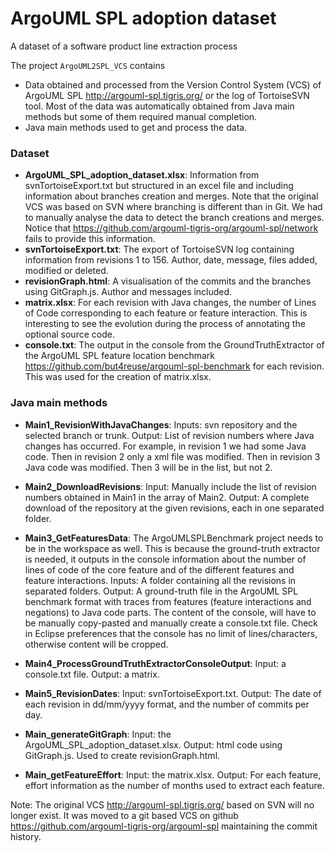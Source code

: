 # ArgoUML SPL adoption dataset
A dataset of a software product line extraction process

The project `ArgoUML2SPL_VCS` contains
* Data obtained and processed from the Version Control System (VCS) of ArgoUML SPL http://argouml-spl.tigris.org/ or the log of TortoiseSVN tool. Most of the data was automatically obtained from Java main methods but some of them required manual completion.
* Java main methods used to get and process the data.

### Dataset
* **ArgoUML_SPL_adoption_dataset.xlsx**: Information from svnTortoiseExport.txt but structured in an excel file and including information about branches creation and merges. Note that the original VCS was based on SVN where branching is different than in Git. We had to manually analyse the data to detect the branch creations and merges. Notice that https://github.com/argouml-tigris-org/argouml-spl/network fails to provide this information.
* **svnTortoiseExport.txt**: The export of TortoiseSVN log containing information from revisions 1 to 156. Author, date, message, files added, modified or deleted.
* **revisionGraph.html**: A visualisation of the commits and the branches using GitGraph.js. Author and messages included. 
* **matrix.xlsx**: For each revision with Java changes, the number of Lines of Code corresponding to each feature or feature interaction. This is interesting to see the evolution during the process of annotating the optional source code.
* **console.txt**: The output in the console from the GroundTruthExtractor of the ArgoUML SPL feature location benchmark https://github.com/but4reuse/argouml-spl-benchmark for each revision. This was used for the creation of matrix.xlsx.

### Java main methods
* **Main1_RevisionWithJavaChanges**: 
Inputs: svn repository and the selected branch or trunk. Output: List of revision numbers where Java changes has occurred. For example, in revision 1 we had some Java code. Then in revision 2 only a xml file was modified. Then in revision 3 Java code was modified. Then 3 will be in the list, but not 2.

* **Main2_DownloadRevisions**: 
Input: Manually include the list of revision numbers obtained in Main1 in the array of Main2. Output: A complete download of the repository at the given revisions, each in one separated folder.

* **Main3_GetFeaturesData**: 
The ArgoUMLSPLBenchmark project needs to be in the workspace as well. This is because the ground-truth extractor is needed, it outputs in the console information about the number of lines of code of the core feature and of the different features and feature interactions.
Inputs: A folder containing all the revisions in separated folders. 
Output: A ground-truth file in the ArgoUML SPL benchmark format with traces from features (feature interactions and negations) to Java code parts. The content of the console, will have to be manually copy-pasted and manually create a console.txt file. Check in Eclipse preferences that the console has no limit of lines/characters, otherwise content will be cropped.

* **Main4_ProcessGroundTruthExtractorConsoleOutput**: 
Input: a console.txt file. Output: a matrix.

* **Main5_RevisionDates**: 
Input: svnTortoiseExport.txt. Output: The date of each revision in dd/mm/yyyy format, and the number of commits per day.

* **Main_generateGitGraph**: 
Input: the ArgoUML_SPL_adoption_dataset.xlsx. Output: html code using GitGraph.js. Used to create revisionGraph.html.

* **Main_getFeatureEffort**: 
Input: the matrix.xlsx. Output: For each feature, effort information as the number of months used to extract each feature.

Note: The original VCS http://argouml-spl.tigris.org/ based on SVN will no longer exist. It was moved to a git based VCS on github https://github.com/argouml-tigris-org/argouml-spl maintaining the commit history.
